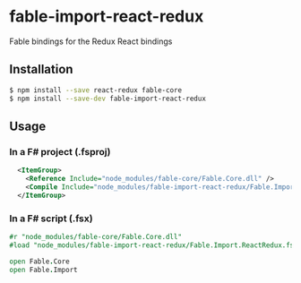 # fable-import-react-redux

Fable bindings for the Redux React bindings

## Installation

```sh
$ npm install --save react-redux fable-core
$ npm install --save-dev fable-import-react-redux
```

## Usage

### In a F# project (.fsproj)

```xml
  <ItemGroup>
    <Reference Include="node_modules/fable-core/Fable.Core.dll" />
    <Compile Include="node_modules/fable-import-react-redux/Fable.Import.ReactRedux.fs" />
  </ItemGroup>
```

### In a F# script (.fsx)

```fsharp
#r "node_modules/fable-core/Fable.Core.dll"
#load "node_modules/fable-import-react-redux/Fable.Import.ReactRedux.fs"

open Fable.Core
open Fable.Import
```
